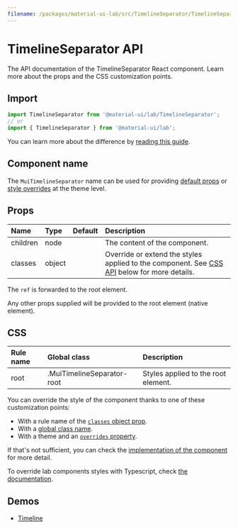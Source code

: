 ```yaml
---
filename: /packages/material-ui-lab/src/TimelineSeparator/TimelineSeparator.js
---
```


<!--- This documentation is automatically generated, do not try to edit it. -->

# TimelineSeparator API

<p class="description">The API documentation of the TimelineSeparator React component. Learn more about the props and the CSS customization points.</p>

## Import

```js
import TimelineSeparator from '@material-ui/lab/TimelineSeparator';
// or
import { TimelineSeparator } from '@material-ui/lab';
```

You can learn more about the difference by [reading this guide](/guides/minimizing-bundle-size/).



## Component name

The `MuiTimelineSeparator` name can be used for providing [default props](/customization/globals/#default-props) or [style overrides](/customization/globals/#css) at the theme level.

## Props

| Name | Type | Default | Description |
|:-----|:-----|:--------|:------------|
| <span class="prop-name">children</span> | <span class="prop-type">node</span> |  | The content of the component. |
| <span class="prop-name">classes</span> | <span class="prop-type">object</span> |  | Override or extend the styles applied to the component. See [CSS API](#css) below for more details. |

The `ref` is forwarded to the root element.

Any other props supplied will be provided to the root element (native element).

## CSS

| Rule name | Global class | Description |
|:-----|:-------------|:------------|
| <span class="prop-name">root</span> | <span class="prop-name">.MuiTimelineSeparator-root</span> | Styles applied to the root element.

You can override the style of the component thanks to one of these customization points:

- With a rule name of the [`classes` object prop](/customization/components/#overriding-styles-with-classes).
- With a [global class name](/customization/components/#overriding-styles-with-global-class-names).
- With a theme and an [`overrides` property](/customization/globals/#css).

If that's not sufficient, you can check the [implementation of the component](https://github.com/mui-org/material-ui/blob/next/packages/material-ui-lab/src/TimelineSeparator/TimelineSeparator.js) for more detail.

To override lab components styles with Typescript, check [the documentation](https://material-ui.com/components/about-the-lab/#typescript).

## Demos

- [Timeline](/components/timeline/)

